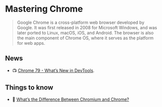 # Mastering Chrome

> Google Chrome is a cross-platform web browser developed by Google. It was first released in 2008 for Microsoft Windows, and was later ported to Linux, macOS, iOS, and Android. The browser is also the main component of Chrome OS, where it serves as the platform for web apps.

## News

- 📺 [Chrome 79 - What’s New in DevTools](https://www.youtube.com/watch?v=kobvF5cs6xY).

## Things to know

- 📖 [What’s the Difference Between Chromium and Chrome?](https://www.howtogeek.com/202825/what%E2%80%99s-the-difference-between-chromium-and-chrome/)
